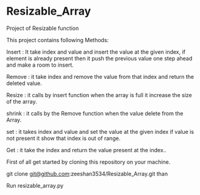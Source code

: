 # Resizable_Array


Project of Resizable function

This project contains following Methods:

Insert : It take index and value and insert the value at the given index, if element is already present then it push the previous value one step ahead and make a room to insert.


Remove : it take index and remove the value from that index and return the deleted value.

Resize : it calls by insert function when the array is full it increase the size of the array.

shrink : it calls by the Remove function when the value delete from the Array.

set : it takes index and value and set the value at the given index if value is not present it show that index is out of range.

Get : it take the index and return the value present at the index..

First of all get started by cloning this repository on your machine.

git clone git@github.com:zeeshan3534/Resizable_Array.git
 than 

Run resizable_array.py
